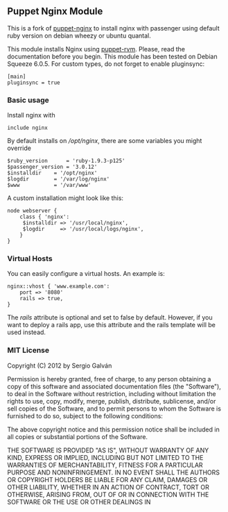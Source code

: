 ## Puppet Nginx Module

This is a fork of [puppet-nginx](https://bitbucket.org/sgmac/puppet-nginx) to install nginx with
passenger using default ruby version on debian wheezy or ubuntu quantal.

This module installs Nginx using [puppet-rvm](https://github.com/blt04/puppet-rvm). Please, read the documentation before you begin. This module has been tested on Debian Squeeze 6.0.5. For custom types, do not forget to enable pluginsync: 
```
[main]
pluginsync = true

```

### Basic usage

Install nginx with

```
include nginx
```

By default installs on _/opt/nginx_, there are some variables you might override

```
$ruby_version      = 'ruby-1.9.3-p125'
$passenger_version = '3.0.12'
$installdir	   = '/opt/nginx'
$logdir		   = '/var/log/nginx'
$www		   = '/var/www'
```
A custom installation might look like this:

``` 
node webserver { 
    class { 'nginx':
	 $installdir => '/usr/local/nginx',
	 $logdir     => '/usr/local/logs/nginx',
    }
}
```

### Virtual Hosts

You can easily configure a virtual hosts. An example is:

```
nginx::vhost { 'www.example.com':
	port => '8080'
	rails => true,
}
```
The _rails_ attribute is optional and set to false by default. However, if you want to deploy a rails app, use this attribute and the rails template will be used instead.

### MIT License 

Copyright (C) 2012 by Sergio Galván

Permission is hereby granted, free of charge, to any person obtaining a copy
of this software and associated documentation files (the "Software"), to deal
in the Software without restriction, including without limitation the rights
to use, copy, modify, merge, publish, distribute, sublicense, and/or sell
copies of the Software, and to permit persons to whom the Software is
furnished to do so, subject to the following conditions:

The above copyright notice and this permission notice shall be included in
all copies or substantial portions of the Software.

THE SOFTWARE IS PROVIDED "AS IS", WITHOUT WARRANTY OF ANY KIND, EXPRESS OR
IMPLIED, INCLUDING BUT NOT LIMITED TO THE WARRANTIES OF MERCHANTABILITY,
FITNESS FOR A PARTICULAR PURPOSE AND NONINFRINGEMENT. IN NO EVENT SHALL THE
AUTHORS OR COPYRIGHT HOLDERS BE LIABLE FOR ANY CLAIM, DAMAGES OR OTHER
LIABILITY, WHETHER IN AN ACTION OF CONTRACT, TORT OR OTHERWISE, ARISING FROM,
OUT OF OR IN CONNECTION WITH THE SOFTWARE OR THE USE OR OTHER DEALINGS IN
